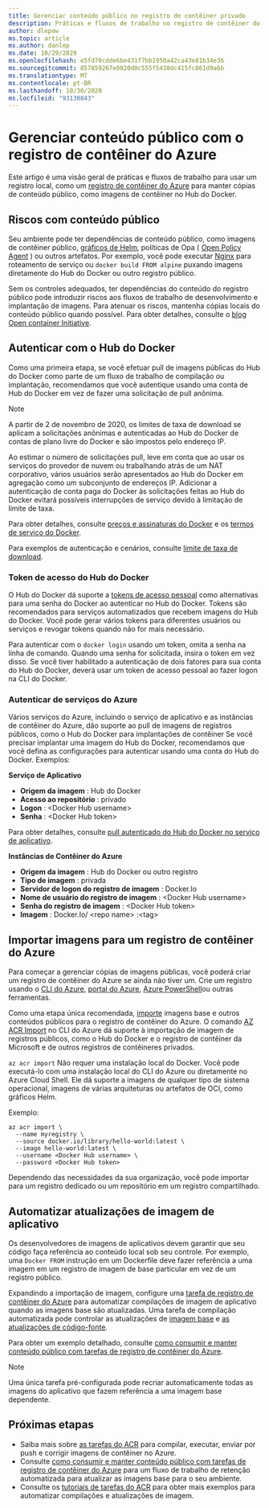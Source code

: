 ```yaml
---
title: Gerenciar conteúdo público no registro de contêiner privado
description: Práticas e fluxos de trabalho no registro de contêiner do Azure para gerenciar dependências em imagens públicas do Hub do Docker e de outros conteúdos públicos
author: dlepow
ms.topic: article
ms.author: danlep
ms.date: 10/29/2020
ms.openlocfilehash: e5fd70cdde6be431f7bb1950a42ca43e81b34e36
ms.sourcegitcommit: 857859267e0820d0c555f5438dc415fc861d9a6b
ms.translationtype: MT
ms.contentlocale: pt-BR
ms.lasthandoff: 10/30/2020
ms.locfileid: "93130843"
---
```

# <a name="manage-public-content-with-azure-container-registry"></a>Gerenciar conteúdo público com o registro de contêiner do Azure

Este artigo é uma visão geral de práticas e fluxos de trabalho para usar um registro local, como um [registro de contêiner do Azure](container-registry-intro.md) para manter cópias de conteúdo público, como imagens de contêiner no Hub do Docker. 


## <a name="risks-with-public-content"></a>Riscos com conteúdo público

Seu ambiente pode ter dependências de conteúdo público, como imagens de contêiner público, [gráficos de Helm](https://helm.sh/), políticas de Opa ( [Open Policy Agent](https://www.openpolicyagent.org/) ) ou outros artefatos. Por exemplo, você pode executar [Nginx](https://hub.docker.com/_/nginx) para roteamento de serviço ou `docker build FROM alpine` puxando imagens diretamente do Hub do Docker ou outro registro público. 

Sem os controles adequados, ter dependências do conteúdo do registro público pode introduzir riscos aos fluxos de trabalho de desenvolvimento e implantação de imagens. Para atenuar os riscos, mantenha cópias locais do conteúdo público quando possível. Para obter detalhes, consulte o [blog Open container Initiative](https://opencontainers.org/posts/blog/2020-10-30-consuming-public-content/). 

## <a name="authenticate-with-docker-hub"></a>Autenticar com o Hub do Docker

Como uma primeira etapa, se você efetuar pull de imagens públicas do Hub do Docker como parte de um fluxo de trabalho de compilação ou implantação, recomendamos que você autentique usando uma conta de Hub do Docker em vez de fazer uma solicitação de pull anônima.

> [!NOTE]
> A partir de 2 de novembro de 2020, os limites de taxa de download se aplicam a solicitações anônimas e autenticadas ao Hub do Docker de contas de plano livre do Docker e são impostos pelo endereço IP. 
>
> Ao estimar o número de solicitações pull, leve em conta que ao usar os serviços do provedor de nuvem ou trabalhando atrás de um NAT corporativo, vários usuários serão apresentados ao Hub do Docker em agregação como um subconjunto de endereços IP.  Adicionar a autenticação de conta paga do Docker às solicitações feitas ao Hub do Docker evitará possíveis interrupções de serviço devido à limitação de limite de taxa.
>
> Para obter detalhes, consulte [preços e assinaturas do Docker](https://www.docker.com/pricing) e os [termos de serviço do Docker](https://www.docker.com/legal/docker-terms-service).

Para exemplos de autenticação e cenários, consulte [limite de taxa de download](https://docs.docker.com/docker-hub/download-rate-limit/).

### <a name="docker-hub-access-token"></a>Token de acesso do Hub do Docker

O Hub do Docker dá suporte a [tokens de acesso pessoal](https://docs.docker.com/docker-hub/access-tokens/) como alternativas para uma senha do Docker ao autenticar no Hub do Docker. Tokens são recomendados para serviços automatizados que recebem imagens do Hub do Docker. Você pode gerar vários tokens para diferentes usuários ou serviços e revogar tokens quando não for mais necessário.

Para autenticar com o `docker login` usando um token, omita a senha na linha de comando. Quando uma senha for solicitada, insira o token em vez disso. Se você tiver habilitado a autenticação de dois fatores para sua conta do Hub do Docker, deverá usar um token de acesso pessoal ao fazer logon na CLI do Docker.

### <a name="authenticate-from-azure-services"></a>Autenticar de serviços do Azure

Vários serviços do Azure, incluindo o serviço de aplicativo e as instâncias de contêiner do Azure, dão suporte ao pull de imagens de registros públicos, como o Hub do Docker para implantações de contêiner Se você precisar implantar uma imagem do Hub do Docker, recomendamos que você defina as configurações para autenticar usando uma conta do Hub do Docker. Exemplos:

**Serviço de Aplicativo**

* **Origem da imagem** : Hub do Docker
* **Acesso ao repositório** : privado
* **Logon** : \<Docker Hub username>
* **Senha** : \<Docker Hub token>

Para obter detalhes, consulte [pull autenticado do Hub do Docker no serviço de aplicativo](https://azure.github.io/AppService/2020/10/15/Docker-Hub-authenticated-pulls-on-App-Service.html).

**Instâncias de Contêiner do Azure**

* **Origem da imagem** : Hub do Docker ou outro registro
* **Tipo de imagem** : privada
* **Servidor de logon do registro de imagem** : Docker.Io
* **Nome de usuário do registro de imagem** : \<Docker Hub username>
* **Senha do registro de imagem** : \<Docker Hub token>
* **Imagem** : Docker.Io/ \<repo name\> :\<tag>

## <a name="import-images-to-an-azure-container-registry"></a>Importar imagens para um registro de contêiner do Azure
 
Para começar a gerenciar cópias de imagens públicas, você poderá criar um registro de contêiner do Azure se ainda não tiver um. Crie um registro usando o [CLI do Azure](container-registry-get-started-azure-cli.md), [portal do Azure](container-registry-get-started-portal.md), [Azure PowerShell](container-registry-get-started-powershell.md)ou outras ferramentas. 

Como uma etapa única recomendada, [importe](container-registry-import-images.md) imagens base e outros conteúdos públicos para o registro de contêiner do Azure. O comando [AZ ACR Import](/cli/azure/acr#az_acr_import) no CLI do Azure dá suporte à importação de imagem de registros públicos, como o Hub do Docker e o registro de contêiner da Microsoft e de outros registros de contêineres privados. 

`az acr import` Não requer uma instalação local do Docker. Você pode executá-lo com uma instalação local do CLI do Azure ou diretamente no Azure Cloud Shell. Ele dá suporte a imagens de qualquer tipo de sistema operacional, imagens de várias arquiteturas ou artefatos de OCI, como gráficos Helm.

Exemplo:

```azurecli-interactive
az acr import \
  --name myregistry \
  --source docker.io/library/hello-world:latest \
  --image hello-world:latest \
  --username <Docker Hub username> \
  --password <Docker Hub token>
```

Dependendo das necessidades da sua organização, você pode importar para um registro dedicado ou um repositório em um registro compartilhado.

## <a name="automate-application-image-updates"></a>Automatizar atualizações de imagem de aplicativo

Os desenvolvedores de imagens de aplicativos devem garantir que seu código faça referência ao conteúdo local sob seu controle. Por exemplo, uma `Docker FROM` instrução em um Dockerfile deve fazer referência a uma imagem em um registro de imagem de base particular em vez de um registro público. 

Expandindo a importação de imagem, configure uma [tarefa de registro de contêiner do Azure](container-registry-tasks-overview.md) para automatizar compilações de imagem de aplicativo quando as imagens base são atualizadas. Uma tarefa de compilação automatizada pode controlar as atualizações de [imagem base](container-registry-tasks-base-images.md) e [as atualizações de código-fonte](container-registry-tasks-overview.md#trigger-task-on-source-code-update).

Para obter um exemplo detalhado, consulte [como consumir e manter conteúdo público com tarefas de registro de contêiner do Azure](tasks-consume-public-content.md). 

> [!NOTE]
> Uma única tarefa pré-configurada pode recriar automaticamente todas as imagens do aplicativo que fazem referência a uma imagem base dependente. 
 
## <a name="next-steps"></a>Próximas etapas
 
* Saiba mais sobre [as tarefas do ACR](container-registry-tasks-overview.md) para compilar, executar, enviar por push e corrigir imagens de contêiner no Azure.
* Consulte [como consumir e manter conteúdo público com tarefas de registro de contêiner do Azure](tasks-consume-public-content.md) para um fluxo de trabalho de retenção automatizada para atualizar as imagens base para o seu ambiente. 
* Consulte os [tutoriais de tarefas do ACR](container-registry-tutorial-quick-task.md) para obter mais exemplos para automatizar compilações e atualizações de imagem.

